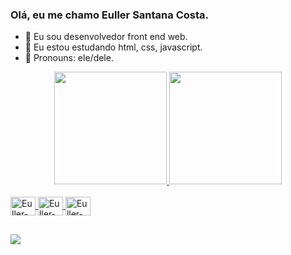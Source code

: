 ### Olá, eu me chamo Euller Santana Costa.



- 🔭 Eu sou desenvolvedor front end web.
- 🌱 Eu estou estudando html, css, javascript.
- 👯 Pronouns: ele/dele.


<div align="center">
  <a href="https://github.com/eullersc">
  <img height="180em" src="https://github-readme-stats.vercel.app/api?username=eullersc&show_icons=true&theme=dracula&include_all_commits=true&count_private=true"/>
  <img height="180em" src="https://github-readme-stats.vercel.app/api/top-langs/?username=rafaballerini&layout=compact&langs_count=7&theme=dracula"/>
</div>
  
<div style="display: inline_block"><br>
  <img align="center" alt="Euller-HTML5" height="30" width="40" src="https://cdn.jsdelivr.net/gh/devicons/devicon/icons/html5/html5-original.svg">
  <img align="center" alt="Euller-HTML5" height="30" width="40" src="https://cdn.jsdelivr.net/gh/devicons/devicon/icons/css3/css3-original.svg" > 
  <img align="center" alt="Euller-HTML5" height="30" width="40" src="https://cdn.jsdelivr.net/gh/devicons/devicon/icons/javascript/javascript-original.svg">
</div>

  ##
  
  <div>
      <a href="https://www.linkedin.com/in/[euller-santana-583ab761](https://www.linkedin.com/in/euller-santana-583ab761/)" target="_blank"><img src="https://img.shields.io/badge/-LinkedIn-%230077B5?style=for-the-badge&logo=linkedin&logoColor=white" target="_blank"></a> 
  </div>

